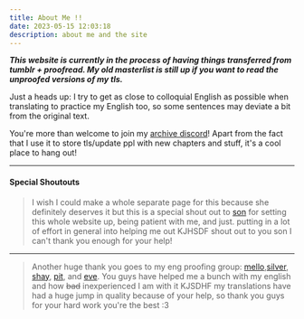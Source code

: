 ```yaml
---
title: About Me !!
date: 2023-05-15 12:03:18
description: about me and the site
---
```


***This website is currently in the process of having things transferred from tumblr + proofread. My old masterlist is still up if you want to read the unproofed versions of my tls.***

Just a heads up: I try to get as close to colloquial English as possible when translating to practice my English too, so some sentences may deviate a bit from the original text.

You're more than welcome to join my [archive discord](https://t.co/uCDQXfvgF8)! Apart from the fact that I use it to store tls/update ppl with new chapters and stuff, it's a cool place to hang out!
***
#### Special Shoutouts
> I wish I could make a whole separate page for this because she definitely deserves it but this is a special shout out to [son](https://twitter.com/HELLOGlRLS) for setting this whole website up, being patient with me, and just. putting in a lot of effort in general into helping me out KJHSDF shout out to you son I can't thank you enough for your help!
***
> Another huge thank you goes to my eng proofing group: [mello](https://twitter.com/tattsuhime),[silver](https://twitter.com/morpho_partisian), [shay](https://tumblr.com/starswallowingsea), [pit](https://tumblr.com/pitxroxas), and [eve](https://www.tumblr.com/ohii-san). You guys have helped me a bunch with my english and how ~~bad~~ inexperienced I am with it KJSDHF my translations have had a huge jump in quality because of your help, so thank you guys for your hard work you're the best :3